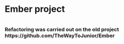 <h1>Ember project<h1>
<h3>Refactoring was carried out on the old project https://github.com/TheWayToJunior/Ember</h3>
